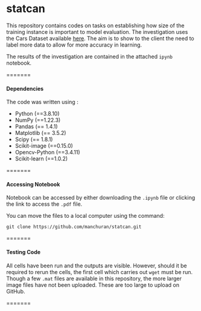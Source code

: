 # statcan

This repository contains codes on tasks on establishing how size of the training instance is important to model evaluation. The investigation uses the Cars Dataset available [here](https://ai.stanford.edu/~jkrause/cars/car_dataset.html). The aim is to show to the client the need to label more data to allow for more accuracy in learning. 

The results of the investigation are contained in the attached `ipynb` notebook.

=======

#### Dependencies


The code was written using :

- Python (==3.8.10)
- NumPy (==1.22.3)
- Pandas (== 1.4.1)
- Matplotlib (== 3.5.2)
- Scipy (== 1.8.1)
- Scikit-image (==0.15.0)
- Opencv-Python (==3.4.11)
- Scikit-learn (==1.0.2)

=======

#### Accessing Notebook


Notebook can be accessed by either downloading the `.ipynb` file or clicking the link to access the `.pdf` file.

You can move the files to a local computer using the command:

    git clone https://github.com/manchuran/statcan.git
    
=======


#### Testing Code


All cells have been run and the outputs are visible. However, should it be required to rerun the cells, the first cell which carries out `wget` must be run. Though a few `.mat` files are available in this repository, the more larger image files have not been uploaded. These are too large to upload on GitHub.


=======
